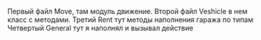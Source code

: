 Первый файл Move, там модуль движение.
Второй файл Veshicle в нем класс с методами.
Третий Rent тут методы наполнения гаража по типам
Четвертый General тут я наполнял и вызывал действие

